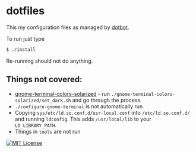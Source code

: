 # dotfiles

This my configuration files as managed by [dotbot](https://github.com/anishathalye/dotbot).

To run just type

```bash
$ ./install
```

Re-running should not do anything.

Things not covered:
-------------------

* [gnome-terminal-colors-solarized](https://github.com/Anthony25/gnome-terminal-colors-solarized) - run `./gnome-terminal-colors-solarized/set_dark.sh` and go through the process
* `./configure-gnome-terminal` is not automatically run
* Copying `sys/etc/ld.so.conf.d/usr-local.conf` into `/etc/ld.so.conf.d/` and running `ldconfig`. This adds `/usr/local/lib` to your `LD_LIBRARY_PATH`.
* Things in `tools` are not run

[![MIT License](https://img.shields.io/badge/license-MIT-blue.svg)](http://opensource.org/licenses/MIT)
